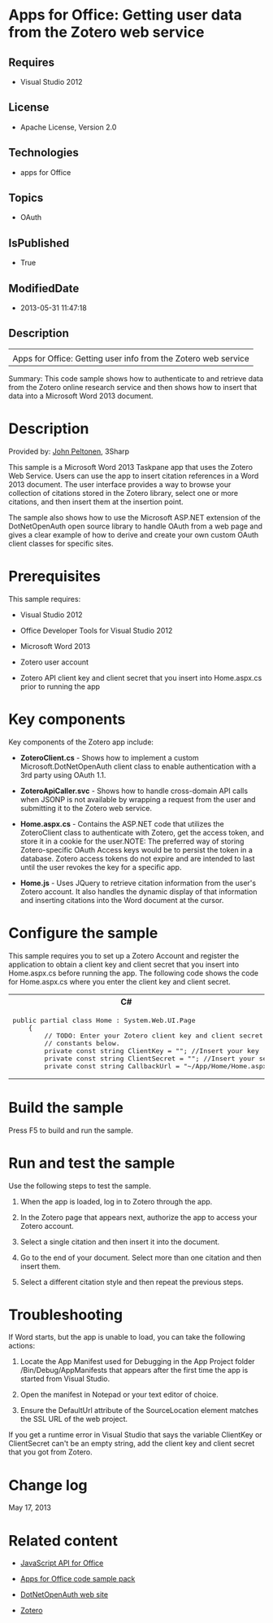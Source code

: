 # Apps for Office: Getting user data from the Zotero web service
## Requires
* Visual Studio 2012
## License
* Apache License, Version 2.0
## Technologies
* apps for Office
## Topics
* OAuth
## IsPublished
* True
## ModifiedDate
* 2013-05-31 11:47:18
## Description

<div id="header">
<table id="bottomTable" cellpadding="0" cellspacing="0">
<tbody>
<tr id="headerTableRow1">
<td align="left"><span id="runningHeaderText"></span></td>
</tr>
<tr id="headerTableRow2">
<td align="left"><span id="nsrTitle">Apps for Office: Getting user info from the Zotero web service</span>
</td>
</tr>
</tbody>
</table>
</div>
<div id="mainSection">
<div id="mainBody">
<p></p>
<div>
<p><span>Summary:</span> This code sample shows how to authenticate to and retrieve data from the Zotero online research service and then shows how to insert that data into a Microsoft Word 2013 document.</p>
</div>
<h1>Description</h1>
<div id="sectionSection0" name="collapseableSection">
<p><span>Provided by:</span> <a href="http://3sharp.com/Pages/Default.aspx" target="_blank">
John Peltonen</a>, 3Sharp</p>
<p>This sample is a Microsoft Word 2013 Taskpane app that uses the Zotero Web Service. Users can use the app to insert citation references in a Word 2013 document. The user interface provides a way to browse your collection of citations stored in the Zotero
 library, select one or more citations, and then insert them at the insertion point.</p>
<p>The sample also shows how to use the Microsoft ASP.NET extension of the DotNetOpenAuth open source library to handle OAuth from a web page and gives a clear example of how to derive and create your own custom OAuth client classes for specific sites.</p>
</div>
<h1>Prerequisites</h1>
<div id="sectionSection1" name="collapseableSection">
<p>This sample requires:</p>
<ul>
<li>
<p>Visual Studio 2012</p>
</li><li>
<p>Office Developer Tools for Visual Studio 2012</p>
</li><li>
<p>Microsoft Word 2013</p>
</li><li>
<p>Zotero user account </p>
</li><li>
<p>Zotero API client key and client secret that you insert into Home.aspx.cs prior to running the app</p>
</li></ul>
</div>
<h1>Key components</h1>
<div id="sectionSection2" name="collapseableSection">
<p>Key components of the Zotero app include:</p>
<ul>
<li>
<p><b>ZoteroClient.cs</b> - Shows how to implement a custom Microsoft.DotNetOpenAuth client class to enable authentication with a 3rd party using OAuth 1.1.</p>
</li><li>
<p><b>ZoteroApiCaller.svc</b> - Shows how to handle cross-domain API calls when JSONP is not available by wrapping a request from the user and submitting it to the Zotero web service.</p>
</li><li>
<p><b>Home.aspx.cs</b> - Contains the ASP.NET code that utilizes the ZoteroClient class to authenticate with Zotero, get the access token, and store it in a cookie for the user.NOTE: The preferred way of storing Zotero-specific OAuth Access keys would be to
 persist the token in a database. Zotero access tokens do not expire and are intended to last until the user revokes the key for a specific app.</p>
</li><li>
<p><b>Home.js</b> - Uses JQuery to retrieve citation information from the user's Zotero account. It also handles the dynamic display of that information and inserting citations into the Word document at the cursor.</p>
</li></ul>
</div>
<h1>Configure the sample</h1>
<div id="sectionSection3" name="collapseableSection">
<p>This sample requires you to set up a Zotero Account and register the application to obtain a client key and client secret that you insert into Home.aspx.cs before running the app. The following code shows the code for Home.aspx.cs where you enter the client
 key and client secret.</p>
<div><span>
<table width="100%" cellspacing="0" cellpadding="0">
<tbody>
<tr>
<th>C# </th>
<th></th>
</tr>
<tr>
<td colspan="2">
<pre>public partial class Home : System.Web.UI.Page
    {
        // TODO: Enter your Zotero client key and client secret in the respective 
        // constants below.
        private const string ClientKey = &quot;&quot;; //Insert your key
        private const string ClientSecret = &quot;&quot;; //Insert your secret
        private const string CallbackUrl = &quot;~/App/Home/Home.aspx&quot;;</pre>
</td>
</tr>
</tbody>
</table>
</span></div>
</div>
<h1>Build the sample</h1>
<div id="sectionSection4" name="collapseableSection">
<p>Press F5 to build and run the sample.</p>
</div>
<h1>Run and test the sample</h1>
<div id="sectionSection5" name="collapseableSection">
<p>Use the following steps to test the sample.</p>
<ol>
<li>
<p>When the app is loaded, log in to Zotero through the app.</p>
</li><li>
<p>In the Zotero page that appears next, authorize the app to access your Zotero account.</p>
</li><li>
<p>Select a single citation and then insert it into the document.</p>
</li><li>
<p>Go to the end of your document. Select more than one citation and then insert them.</p>
</li><li>
<p>Select a different citation style and then repeat the previous steps.</p>
</li></ol>
</div>
<h1>Troubleshooting</h1>
<div id="sectionSection6" name="collapseableSection">
<p>If Word starts, but the app is unable to load, you can take the following actions:</p>
<ol>
<li>
<p>Locate the App Manifest used for Debugging in the App Project folder /Bin/Debug/AppManifests that appears after the first time the app is started from Visual Studio.</p>
</li><li>
<p>Open the manifest in Notepad or your text editor of choice.</p>
</li><li>
<p>Ensure the DefaultUrl attribute of the SourceLocation element matches the SSL URL of the web project.</p>
</li></ol>
<p>If you get a runtime error in Visual Studio that says the variable ClientKey or ClientSecret can't be an empty string, add the client key and client secret that you got from Zotero.
</p>
</div>
<h1>Change log</h1>
<div id="sectionSection7" name="collapseableSection">
<p>May 17, 2013</p>
</div>
<h1>Related content</h1>
<div id="sectionSection8" name="collapseableSection">
<ul>
<li>
<p><a href="http://msdn.microsoft.com/en-us/library/fp142185.aspx" target="_blank">JavaScript API for Office</a>
</p>
</li><li>
<p><a href="http://code.msdn.microsoft.com/officeapps/Apps-for-Office-code-d04762b7" target="_blank">Apps for Office code sample pack</a>
</p>
</li><li>
<p><a href="http://www.dotnetopenauth.net/" target="_blank">DotNetOpenAuth web site</a>
</p>
</li><li>
<p><a href="http://www.zotero.org" target="_blank">Zotero</a> </p>
</li></ul>
</div>
</div>
</div>
